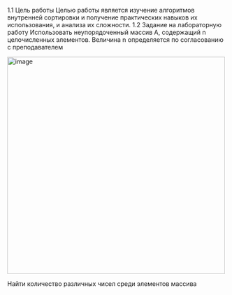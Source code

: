 1.1 Цель работы
Целью работы является изучение алгоритмов внутренней сортировки и получение практических
навыков их использования, и анализа их сложности.
1.2 Задание на лабораторную работу
Использовать неупорядоченный массив A, содержащий n целочисленных элементов. Величина n
определяется по согласованию с преподавателем


<img width="498" alt="image" src="https://github.com/user-attachments/assets/f03b6f48-1bf8-4577-9d75-a2b743ffd248">



Найти количество различных чисел среди элементов массива
